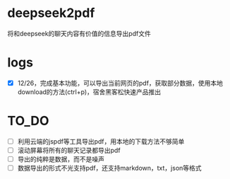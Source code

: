 # deepseek2pdf
将和deepseek的聊天内容有价值的信息导出pdf文件

# logs
- [x] 12/26，完成基本功能，可以导出当前网页的pdf，获取部分数据，使用本地download的方法(ctrl+p)，宿舍黑客松快速产品推出
  

# TO_DO
- [ ] 利用云端的jspdf等工具导出pdf，用本地的下载方法不够简单
- [ ] 滚动屏幕将所有的聊天记录都导出pdf
- [ ] 导出的纯粹是数据，而不是噪声
- [ ] 数据导出的形式不光支持pdf，还支持markdown，txt，json等格式